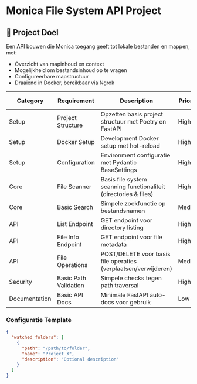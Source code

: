 # Monica File System API Project

## 🎯 Project Doel

Een API bouwen die Monica toegang geeft tot lokale bestanden en mappen, met:

- Overzicht van mapinhoud en context
- Mogelijkheid om bestandsinhoud op te vragen
- Configureerbare mapstructuur
- Draaiend in Docker, bereikbaar via Ngrok

| Category | Requirement | Description | Priority | Min Hours | Max Hours | Dependencies | Status |
|----------|-------------|-------------|-----------|-----------|-----------|--------------|--------|
| Setup | Project Structure | Opzetten basis project structuur met Poetry en FastAPI | High | 1 | 2 | None | Not Started |
| Setup | Docker Setup | Development Docker setup met hot-reload | High | 1 | 2 | Project Structure | Not Started |
| Setup | Configuration | Environment configuratie met Pydantic BaseSettings | High | 0.5 | 1 | Project Structure | Not Started |
| Core | File Scanner | Basis file system scanning functionaliteit (directories & files) | High | 2 | 4 | Project Structure | Not Started |
| Core | Basic Search | Simpele zoekfunctie op bestandsnamen | Medium | 1 | 2 | File Scanner | Not Started |
| API | List Endpoint | GET endpoint voor directory listing | High | 1 | 2 | File Scanner | Not Started |
| API | File Info Endpoint | GET endpoint voor file metadata | High | 1 | 2 | File Scanner | Not Started |
| API | File Operations | POST/DELETE voor basis file operaties (verplaatsen/verwijderen) | Medium | 2 | 4 | List Endpoint | Not Started |
| Security | Basic Path Validation | Simpele checks tegen path traversal | High | 1 | 1.5 | File Scanner | Not Started |
| Documentation | Basic API Docs | Minimale FastAPI auto-docs voor gebruik | Low | 0.5 | 1 | All Endpoints | Not Started |

### Configuratie Template

```json
{
  "watched_folders": [
    {
      "path": "/path/to/folder",
      "name": "Project X",
      "description": "Optional description"
    }
  ]
}
